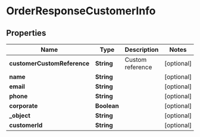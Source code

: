 

# OrderResponseCustomerInfo


## Properties

| Name | Type | Description | Notes |
|------------ | ------------- | ------------- | -------------|
|**customerCustomReference** | **String** | Custom reference |  [optional] |
|**name** | **String** |  |  [optional] |
|**email** | **String** |  |  [optional] |
|**phone** | **String** |  |  [optional] |
|**corporate** | **Boolean** |  |  [optional] |
|**_object** | **String** |  |  [optional] |
|**customerId** | **String** |  |  [optional] |



